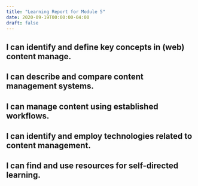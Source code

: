 ```yaml
---
title: "Learning Report for Module 5"
date: 2020-09-19T00:00:00-04:00
draft: false
---
```



I can identify and define key concepts in (web) content manage.
-----------------------------------------------------------------

I can describe and compare content management systems.
------------------------------------------------------


I can manage content using established workflows.
-------------------------------------------------

I can identify and employ technologies related to content management.
---------------------------------------------------------------------

    
I can find and use resources for self-directed learning.
--------------------------------------------------------
    
   
